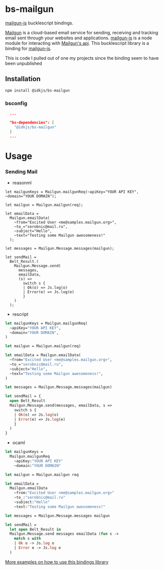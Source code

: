 # bs-mailgun
[mailgun-js][mailgun-js] bucklescript bindings.

[Mailgun][mailgun] is a cloud-based email service for sending, receiving and tracking email sent through
your websites and applications. [mailgun-js][mailgun-js] is a node module for interacting with [Mailgun's api][mailgun-api].
This bucklescript library is a binding for [mailgun-js][mailgun-js].

This is code I pulled out of one my projects since the binding seem to have been unpublished

## Installation
```bash
npm install @idkjs/bs-mailgun
```
### bsconfig
```json
  ...

  "bs-dependencies": [
    "@idkjs/bs-mailgun"
  ]
  ...
```
# Usage

### Sending Mail

- reasonml
```reason
let mailgunKeys = Mailgun.mailgunReq(~apiKey="YOUR API KEY", ~domain="YOUR DOMAIN");

let mailgun = Mailgun.mailgun(req);

let emailData =
  Mailgun.emailData(
    ~from="Excited User <me@samples.mailgun.org>",
    ~to_="serobnic@mail.ru",
    ~subject="Hello",
    ~text="Testing some Mailgun awesomeness!"
  );

let messages = Mailgun.Message.messages(mailgun);

let sendMail =
  Belt_Result.(
    Mailgun.Message.send(
      messages,
      emailData,
      (s) =>
        switch s {
        | Ok(o) => Js.log(o)
        | Error(e) => Js.log(e)
        }
    )
  );
```
- rescript
```ocaml
let mailgunKeys = Mailgun.mailgunReq(
  ~apiKey="YOUR API KEY",
  ~domain="YOUR DOMAIN",
)

let mailgun = Mailgun.mailgun(req)

let emailData = Mailgun.emailData(
  ~from="Excited User <me@samples.mailgun.org>",
  ~to_="serobnic@mail.ru",
  ~subject="Hello",
  ~text="Testing some Mailgun awesomeness!",
)

let messages = Mailgun.Message.messages(mailgun)

let sendMail = {
  open Belt_Result
  Mailgun.Message.send(messages, emailData, s =>
    switch s {
    | Ok(o) => Js.log(o)
    | Error(e) => Js.log(e)
    }
  )
}

```
- ocaml
```ocaml
let mailgunKeys =
  Mailgun.mailgunReq
    ~apiKey:"YOUR API KEY"
    ~domain:"YOUR DOMAIN"

let mailgun = Mailgun.mailgun req

let emailData =
  Mailgun.emailData
    ~from:"Excited User <me@samples.mailgun.org>"
    ~to_:"serobnic@mail.ru"
    ~subject:"Hello"
    ~text:"Testing some Mailgun awesomeness!"

let messages = Mailgun.Message.messages mailgun

let sendMail =
  let open Belt_Result in
  Mailgun.Message.send messages emailData (fun s ->
    match s with
    | Ok o -> Js.log o
    | Error e -> Js.log e
  )
```
[More examples on how to use this bindings library](./docs/howto.md)

[mailgun-js]:http://bojand.github.io/mailgun-js/#/
[mailgun]:https://www.mailgun.com/
[mailgun-api]:https://documentation.mailgun.com/en/latest/api_reference.html
